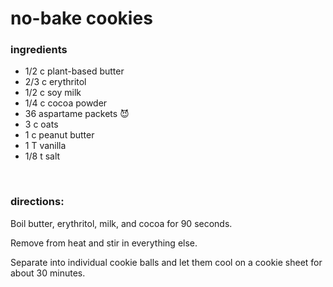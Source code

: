# no-bake cookies

### ingredients
- 1/2 c plant-based butter
- 2/3 c erythritol
- 1/2 c soy milk
- 1/4 c cocoa powder
- 36 aspartame packets :smiling_imp:
- 3 c oats
- 1 c peanut butter
- 1 T vanilla
- 1/8 t salt

<br>

### directions:

Boil butter, erythritol, milk, and cocoa for 90 seconds.

Remove from heat and stir in everything else.

Separate into individual cookie balls and let them cool on a cookie sheet for about 30 minutes.
